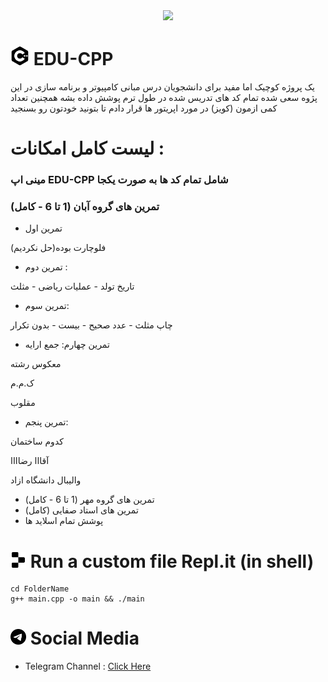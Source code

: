 <div align="center"><img src="https://pub-f3b44c90882f4cd189da08d385eb4a7e.r2.dev/app.png" width="700"></div>

# <img src="https://raw.githubusercontent.com/ahspace7/EDU-CPP/main/object-storage/cpp.svg" width="30" heght="3-">  EDU-CPP
یک پروژه کوچیک اما مفید برای دانشجویان درس مبانی کامپیوتر و برنامه سازی
در این پژوه سعی شده تمام کد های تدریس شده در طول ترم پوشش داده بشه همچنین تعداد کمی ازمون  (کویز) در مورد اپریتور ها قرار دادم تا بتونید خودتون رو بسنجید

# لیست کامل امکانات :
### مینی اپ EDU-CPP  شامل تمام کد ها به صورت یکجا
### تمرین های گروه آبان (1 تا 6 - کامل)
* تمرین اول

فلوچارت بوده(حل نکردیم)

* تمرین دوم : 

 تاریخ تولد -  عملیات ریاضی - مثلث

* تمرین سوم:

 چاپ مثلث - عدد صحیح - بیست - بدون تکرار

* تمرین چهارم:
 جمع ارایه

 معکوس رشته

 ک.م.م

 مقلوب

* تمرین پنجم:

 کدوم ساختمان

 آقااا رضاااا

 والیبال دانشگاه ازاد
* تمرین های گروه مهر (1 تا 6 - کامل)
* تمرین های استاد صفایی (کامل)
* پوشش تمام اسلاید ها

# <img src="https://raw.githubusercontent.com/ahspace7/EDU-CPP/main/object-storage/replit.svg" width="25" height="25"> Run a custom file Repl.it (in shell)
```run
cd FolderName
g++ main.cpp -o main && ./main
```
# <img src="https://raw.githubusercontent.com/ahspace7/EDU-CPP/main/object-storage/social.svg" width="25"> Social Media
- Telegram Channel : [Click Here](https://t.me/LE_CEIT_QIAU)

